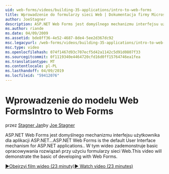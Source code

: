 ```yaml
---
uid: web-forms/videos/building-35-applications/intro-to-web-forms
title: Wprowadzenie do formularzy sieci Web | Dokumentacja firmy Microsoft
author: JoeStagner
description: ASP.NET Web Forms jest domyślnego mechanizmu interfejsu użytkownika dla aplikacji ASP.NET... W tym wideo zademonstruje basic opracowywania rozwiązań przy użyciu formularzy sieci Web.
ms.author: riande
ms.date: 04/09/2009
ms.assetid: bde8ff36-4e52-4687-8de4-5ee2d367dc92
msc.legacyurl: /web-forms/videos/building-35-applications/intro-to-web-forms
msc.type: video
ms.openlocfilehash: 074f1467d93c707ecf5d42a1142c5d91d0807f33
ms.sourcegitcommit: 0f1119340e4464720cfd16d0ff15764746ea1fea
ms.translationtype: MT
ms.contentlocale: pl-PL
ms.lasthandoff: 04/09/2019
ms.locfileid: "59412076"
---
```

# <a name="intro-to-web-forms"></a><span data-ttu-id="ff5bf-104">Wprowadzenie do modelu Web Forms</span><span class="sxs-lookup"><span data-stu-id="ff5bf-104">Intro to Web Forms</span></span>

<span data-ttu-id="ff5bf-105">przez [Stagner Jan](https://github.com/JoeStagner)</span><span class="sxs-lookup"><span data-stu-id="ff5bf-105">by [Joe Stagner](https://github.com/JoeStagner)</span></span>

<span data-ttu-id="ff5bf-106">ASP.NET Web Forms jest domyślnego mechanizmu interfejsu użytkownika dla aplikacji ASP.NET...</span><span class="sxs-lookup"><span data-stu-id="ff5bf-106">ASP.NET Web Forms is the default User Interface mechanism for ASP.NET applications..</span></span> <span data-ttu-id="ff5bf-107">W tym wideo zademonstruje basic opracowywania rozwiązań przy użyciu formularzy sieci Web.</span><span class="sxs-lookup"><span data-stu-id="ff5bf-107">This video will demonstrate the basic of developing with Web Forms.</span></span>

[<span data-ttu-id="ff5bf-108">&#9654;Obejrzyj film wideo (23 minuty)</span><span class="sxs-lookup"><span data-stu-id="ff5bf-108">&#9654; Watch video (23 minutes)</span></span>](https://channel9.msdn.com/Blogs/ASP-NET-Site-Videos/intro-to-web-forms)
